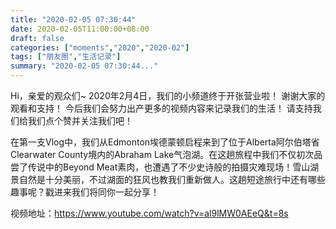 ```yaml
---
title: "2020-02-05 07:30:44"
date: 2020-02-05T11:00:00+08:00
draft: false
categories: ["moments","2020","2020-02"]
tags: ["朋友圈","生活记录"]
summary: "2020-02-05 07:30:44..."
---
```


Hi，亲爱的观众们~
2020年2月4日，我们的小频道终于开张营业啦！
谢谢大家的观看和支持！
今后我们会努力出产更多的视频内容来记录我们的生活！
请支持我们给我们点个赞并关注我们吧！

在第一支Vlog中，我们从Edmonton埃德蒙顿启程来到了位于Alberta阿尔伯塔省Clearwater County境内的Abraham Lake气泡湖。在这趟旅程中我们不仅初次品尝了传说中的Beyond Meat素肉，也遭遇了不少史诗般的拍摄灾难现场！雪山湖景自然是十分美丽，不过湖面的狂风也教我们重新做人。这趟短途旅行中还有哪些趣事呢？戳进来我们将同你一起分享！

视频地址：https://www.youtube.com/watch?v=al9lMW0AEeQ&t=8s

